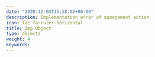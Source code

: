 ```yaml
---
date: "2020-12-04T15:18:02+06:00"
description: Implementation error of management action
icon: far fa-ruler-horizontal
title: Imp Object
type: objects
weight: 4
keywords: 
---
```

